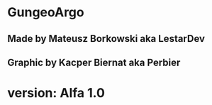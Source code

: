 # GungeoArgo
## Made by Mateusz Borkowski aka LestarDev
## Graphic by Kacper Biernat aka Perbier

# version: Alfa 1.0
